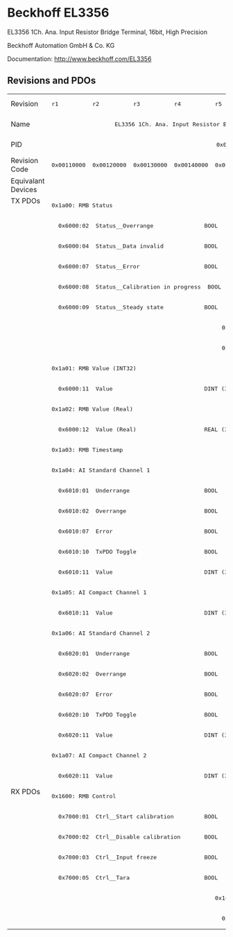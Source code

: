 # Beckhoff EL3356

EL3356 1Ch. Ana. Input Resistor Bridge Terminal, 16bit, High Precision

Beckhoff Automation GmbH & Co. KG

Documentation: <a href="http://www.beckhoff.com/EL3356">http://www.beckhoff.com/EL3356</a>

## Revisions and PDOs
<table>
<tr >
<td class="first">Revision</td>
<td ><pre>r1</pre></td>
<td ><pre>r2</pre></td>
<td ><pre>r3</pre></td>
<td ><pre>r4</pre></td>
<td ><pre>r5</pre></td>
<td ><pre>r6</pre></td>
<td ><pre>r7</pre></td>
<td ><pre>r8</pre></td>
<td ><pre>r9</pre></td>
</tr>
<tr >
<td class="first">Name</td>
<td  colspan=9 align="center"><pre>EL3356 1Ch. Ana. Input Resistor Bridge Terminal, 16bit, High Precision</pre></td>
</tr>
<tr >
<td class="first">PID</td>
<td  colspan=9 align="center"><pre>0x0d1c3052</pre></td>
</tr>
<tr >
<td class="first">Revision Code</td>
<td ><pre>0x00110000</pre></td>
<td ><pre>0x00120000</pre></td>
<td ><pre>0x00130000</pre></td>
<td ><pre>0x00140000</pre></td>
<td ><pre>0x00150000</pre></td>
<td ><pre>0x00160000</pre></td>
<td ><pre>0x00170000</pre></td>
<td ><pre>0x00180000</pre></td>
<td ><pre>0x00190000</pre></td>
</tr>
<tr >
<td class="first">Equivalant Devices</td>
<td  colspan=9 align="center"></td>
</tr>
<tr class="txpdo pdosection">
<td class="first" rowspan=29 valign=top>TX PDOs</td>
<td colspan=9 align="left"><pre>0x1a00: RMB Status</pre></td>
<td></td>
</tr>
<tr class="txpdo">
<td  colspan=9 align="left"><pre>  0x6000:02  Status__Overrange               BOOL</pre></td>
</tr>
<tr class="txpdo">
<td  colspan=9 align="left"><pre>  0x6000:04  Status__Data invalid            BOOL</pre></td>
</tr>
<tr class="txpdo">
<td  colspan=9 align="left"><pre>  0x6000:07  Status__Error                   BOOL</pre></td>
</tr>
<tr class="txpdo">
<td  colspan=9 align="left"><pre>  0x6000:08  Status__Calibration in progress  BOOL</pre></td>
</tr>
<tr class="txpdo">
<td  colspan=9 align="left"><pre>  0x6000:09  Status__Steady state            BOOL</pre></td>
</tr>
<tr class="txpdo">
<td  colspan=4 align="left"></td>
<td  colspan=5 align="left"><pre>  0x6000:0e  Status__Sync error              BOOL</pre></td>
</tr>
<tr class="txpdo">
<td  colspan=4 align="left"></td>
<td  colspan=5 align="left"><pre>  0x6000:10  Status__TxPDO Toggle            BOOL</pre></td>
</tr>
<tr class="txpdo pdosection">
<td  colspan=9 align="left"><pre>0x1a01: RMB Value (INT32)</pre></td>
</tr>
<tr class="txpdo">
<td  colspan=9 align="left"><pre>  0x6000:11  Value                           DINT (32 bits)</pre></td>
</tr>
<tr class="txpdo pdosection">
<td  colspan=9 align="left"><pre>0x1a02: RMB Value (Real)</pre></td>
</tr>
<tr class="txpdo">
<td  colspan=9 align="left"><pre>  0x6000:12  Value (Real)                    REAL (32 bits)</pre></td>
</tr>
<tr class="txpdo pdosection">
<td  colspan=9 align="left"><pre>0x1a03: RMB Timestamp</pre></td>
</tr>
<tr class="txpdo pdosection">
<td  colspan=9 align="left"><pre>0x1a04: AI Standard Channel 1</pre></td>
</tr>
<tr class="txpdo">
<td  colspan=9 align="left"><pre>  0x6010:01  Underrange                      BOOL</pre></td>
</tr>
<tr class="txpdo">
<td  colspan=9 align="left"><pre>  0x6010:02  Overrange                       BOOL</pre></td>
</tr>
<tr class="txpdo">
<td  colspan=9 align="left"><pre>  0x6010:07  Error                           BOOL</pre></td>
</tr>
<tr class="txpdo">
<td  colspan=9 align="left"><pre>  0x6010:10  TxPDO Toggle                    BOOL</pre></td>
</tr>
<tr class="txpdo">
<td  colspan=9 align="left"><pre>  0x6010:11  Value                           DINT (32 bits)</pre></td>
</tr>
<tr class="txpdo pdosection">
<td  colspan=9 align="left"><pre>0x1a05: AI Compact Channel 1</pre></td>
</tr>
<tr class="txpdo">
<td  colspan=9 align="left"><pre>  0x6010:11  Value                           DINT (32 bits)</pre></td>
</tr>
<tr class="txpdo pdosection">
<td  colspan=9 align="left"><pre>0x1a06: AI Standard Channel 2</pre></td>
</tr>
<tr class="txpdo">
<td  colspan=9 align="left"><pre>  0x6020:01  Underrange                      BOOL</pre></td>
</tr>
<tr class="txpdo">
<td  colspan=9 align="left"><pre>  0x6020:02  Overrange                       BOOL</pre></td>
</tr>
<tr class="txpdo">
<td  colspan=9 align="left"><pre>  0x6020:07  Error                           BOOL</pre></td>
</tr>
<tr class="txpdo">
<td  colspan=9 align="left"><pre>  0x6020:10  TxPDO Toggle                    BOOL</pre></td>
</tr>
<tr class="txpdo">
<td  colspan=9 align="left"><pre>  0x6020:11  Value                           DINT (32 bits)</pre></td>
</tr>
<tr class="txpdo pdosection">
<td  colspan=9 align="left"><pre>0x1a07: AI Compact Channel 2</pre></td>
</tr>
<tr class="txpdo">
<td  colspan=9 align="left"><pre>  0x6020:11  Value                           DINT (32 bits)</pre></td>
</tr>
<tr class="rxpdo pdosection">
<td class="first" rowspan=7 valign=top>RX PDOs</td>
<td colspan=9 align="left"><pre>0x1600: RMB Control</pre></td>
<td></td>
</tr>
<tr class="rxpdo">
<td  colspan=9 align="left"><pre>  0x7000:01  Ctrl__Start calibration         BOOL</pre></td>
</tr>
<tr class="rxpdo">
<td  colspan=9 align="left"><pre>  0x7000:02  Ctrl__Disable calibration       BOOL</pre></td>
</tr>
<tr class="rxpdo">
<td  colspan=9 align="left"><pre>  0x7000:03  Ctrl__Input freeze              BOOL</pre></td>
</tr>
<tr class="rxpdo">
<td  colspan=9 align="left"><pre>  0x7000:05  Ctrl__Tara                      BOOL</pre></td>
</tr>
<tr class="rxpdo pdosection">
<td  colspan=4 align="left"></td>
<td  colspan=5 align="left"><pre>0x1601: RMB Filter frequency</pre></td>
</tr>
<tr class="rxpdo">
<td  colspan=4 align="left"></td>
<td  colspan=5 align="left"><pre>  0x7000:11  Filter frequency                UINT (16 bits)</pre></td>
</tr>
</table>
